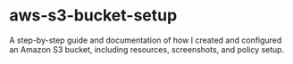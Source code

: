 # aws-s3-bucket-setup
A step-by-step guide and documentation of how I created and configured an Amazon S3 bucket, including resources, screenshots, and policy setup.
